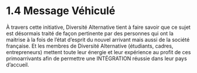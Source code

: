 # 1.4 Message Véhiculé

À travers cette initiative, Diversité Alternative tient à faire savoir que ce sujet est désormais traité
de façon pertinente par des personnes qui ont la maitrise à la fois de l’état d’esprit du nouvel
arrivant mais aussi de la société française. Et les membres de Diversité Alternative (étudiants,
cadres, entrepreneurs) mettent toute leur énergie et leur expérience au profit de ces primoarrivants afin de permettre une INTÉGRATION réussie dans leur pays d’accueil.